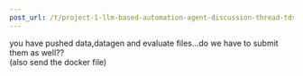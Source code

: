 ```yaml
---
post_url: /t/project-1-llm-based-automation-agent-discussion-thread-tds-jan-2025/164277/534
---
```

you have pushed data,datagen and evaluate files…do we have to submit them as well??  
(also send the docker file)